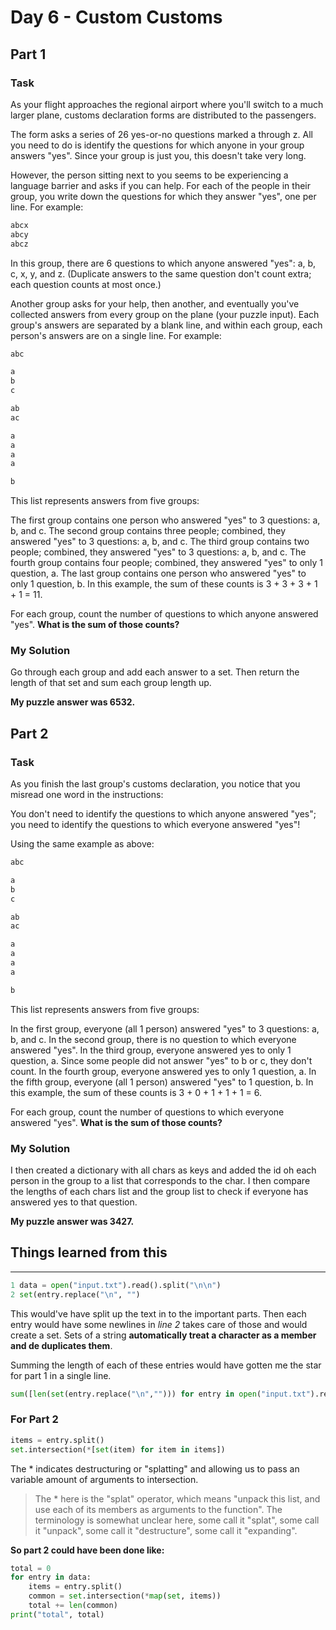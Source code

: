 # Day 6 - Custom Customs

## Part 1

### Task

As your flight approaches the regional airport where you'll switch to a much larger plane, customs declaration forms are distributed to the passengers.

The form asks a series of 26 yes-or-no questions marked a through z. All you need to do is identify the questions for which anyone in your group answers "yes". Since your group is just you, this doesn't take very long.

However, the person sitting next to you seems to be experiencing a language barrier and asks if you can help. For each of the people in their group, you write down the questions for which they answer "yes", one per line. For example:

```bash
abcx
abcy
abcz
```

In this group, there are 6 questions to which anyone answered "yes": a, b, c, x, y, and z. (Duplicate answers to the same question don't count extra; each question counts at most once.)

Another group asks for your help, then another, and eventually you've collected answers from every group on the plane (your puzzle input). Each group's answers are separated by a blank line, and within each group, each person's answers are on a single line. For example:

```bash
abc

a
b
c

ab
ac

a
a
a
a

b
```

This list represents answers from five groups:

The first group contains one person who answered "yes" to 3 questions: a, b, and c.
The second group contains three people; combined, they answered "yes" to 3 questions: a, b, and c.
The third group contains two people; combined, they answered "yes" to 3 questions: a, b, and c.
The fourth group contains four people; combined, they answered "yes" to only 1 question, a.
The last group contains one person who answered "yes" to only 1 question, b.
In this example, the sum of these counts is 3 + 3 + 3 + 1 + 1 = 11.

For each group, count the number of questions to which anyone answered "yes". **What is the sum of those counts?**

### My Solution

Go through each group and add each answer to a set. Then return the length of that set and sum each group length up.

**My puzzle answer was 6532.**

## Part 2

### Task

As you finish the last group's customs declaration, you notice that you misread one word in the instructions:

You don't need to identify the questions to which anyone answered "yes"; you need to identify the questions to which everyone answered "yes"!

Using the same example as above:

```bash
abc

a
b
c

ab
ac

a
a
a
a

b
```

This list represents answers from five groups:

In the first group, everyone (all 1 person) answered "yes" to 3 questions: a, b, and c.
In the second group, there is no question to which everyone answered "yes".
In the third group, everyone answered yes to only 1 question, a. Since some people did not answer "yes" to b or c, they don't count.
In the fourth group, everyone answered yes to only 1 question, a.
In the fifth group, everyone (all 1 person) answered "yes" to 1 question, b.
In this example, the sum of these counts is 3 + 0 + 1 + 1 + 1 = 6.

For each group, count the number of questions to which everyone answered "yes". **What is the sum of those counts?**

### My Solution

I then created a dictionary with all chars as keys and added the id oh each person in the group to a list that corresponds to 
the char. I then compare the lengths of each chars list and the group list to check if everyone has answered yes to that question.

**My puzzle answer was 3427.**

## Things learned from this
---

```python
1 data = open("input.txt").read().split("\n\n")
2 set(entry.replace("\n", "")
```

This would've have split up the text in to the important parts.
Then each entry would have some newlines in *line 2* takes care of those and would create a set.
Sets of a string **automatically treat a character as a member and de duplicates them**.

Summing the length of each of these entries would have gotten me the star for part 1 in a single line.

```python
sum([len(set(entry.replace("\n",""))) for entry in open("input.txt").read().split("\n\n")])
```

### For Part 2

```python
items = entry.split()
set.intersection(*[set(item) for item in items])
```

The * indicates destructuring or "splatting" and allowing us to pass an variable amount of arguments to intersection.

>The * here is the "splat" operator, which means "unpack this list, and use each of its members as arguments to the function". The terminology is somewhat unclear here, some call it "splat", some call it "unpack", some call it "destructure", some call it "expanding".

**So part 2 could have been done like:**

```python
total = 0
for entry in data:
    items = entry.split()
    common = set.intersection(*map(set, items))
    total += len(common)
print("total", total)
```
